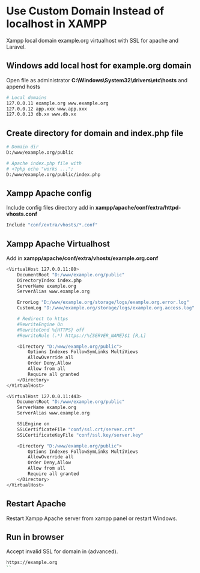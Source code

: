 # Use Custom Domain Instead of localhost in XAMPP

Xampp local domain example.org virtualhost with SSL for apache and Laravel.

## Windows add local host for example.org domain

Open file as administrator **C:\Windows\System32\drivers\etc\hosts** and append hosts

```sh
# Local domains
127.0.0.11 example.org www.example.org
127.0.0.12 app.xxx www.app.xxx
127.0.0.13 db.xx www.db.xx
```

## Create directory for domain and index.php file

```sh
# Domain dir
D:/www/example.org/public

# Apache index.php file with
# <?php echo "works ...";
D:/www/example.org/public/index.php
```

## Xampp Apache config 

Include config files directory add in **xampp/apache/conf/extra/httpd-vhosts.conf**

```sh
Include "conf/extra/vhosts/*.conf"
```

## Xampp Apache Virtualhost

Add in **xampp/apache/conf/extra/vhosts/example.org.conf**

```sh
<VirtualHost 127.0.0.11:80>
    DocumentRoot "D:/www/example.org/public"
    DirectoryIndex index.php
    ServerName example.org
    ServerAlias www.example.org

    ErrorLog "D:/www/example.org/storage/logs/example.org.error.log"
    CustomLog "D:/www/example.org/storage/logs/example.org.access.log" common

    # Redirect to https
    #RewriteEngine On
    #RewriteCond %{HTTPS} off
    #RewriteRule (.*) https://%{SERVER_NAME}$1 [R,L]

    <Directory "D:/www/example.org/public">
        Options Indexes FollowSymLinks MultiViews
        AllowOverride all
        Order Deny,Allow
        Allow from all
        Require all granted
    </Directory>
</VirtualHost>

<VirtualHost 127.0.0.11:443>
    DocumentRoot "D:/www/example.org/public"
    ServerName example.org
    ServerAlias www.example.org

    SSLEngine on
    SSLCertificateFile "conf/ssl.crt/server.crt"
    SSLCertificateKeyFile "conf/ssl.key/server.key"

    <Directory "D:/www/example.org/public">
        Options Indexes FollowSymLinks MultiViews
        AllowOverride all
        Order Deny,Allow
        Allow from all
        Require all granted
    </Directory>
</VirtualHost>
```

## Restart Apache

Restart Xampp Apache server from xampp panel or restart Windows.

## Run in browser 

Accept invalid SSL for domain in (advanced).

```sh
https://example.org
``

